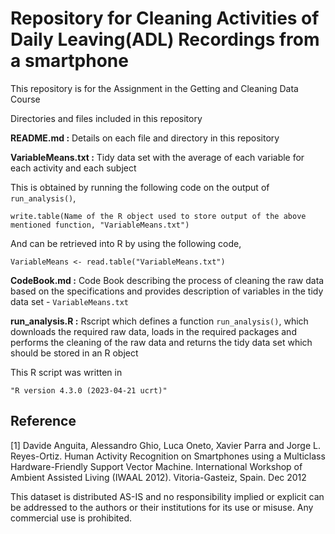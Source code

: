 # Repository for Cleaning Activities of Daily Leaving(ADL) Recordings from a smartphone

This repository is for the Assignment in the Getting and Cleaning Data Course

Directories and files included in this repository

**README.md :** Details on each file and directory in this repository

**VariableMeans.txt :** Tidy data set with the average of each variable for each activity and each subject

This is obtained by running the following code on the output of `run_analysis()`,

`write.table(Name of the R object used to store output of the above mentioned function, "VariableMeans.txt")`

And can be retrieved into R by using the following code,

`VariableMeans <- read.table("VariableMeans.txt")`

**CodeBook.md :** Code Book describing the process of cleaning the raw data based on the specifications and provides description of variables in the tidy data set - `VariableMeans.txt`

**run_analysis.R :** Rscript which defines a function `run_analysis()`, which downloads the required raw data, loads in the required packages and performs the cleaning of the raw data and returns the tidy data set which should be stored in an R object

This R script was written in

```         
"R version 4.3.0 (2023-04-21 ucrt)"
```

## Reference

[1] Davide Anguita, Alessandro Ghio, Luca Oneto, Xavier Parra and Jorge L. Reyes-Ortiz. Human Activity Recognition on Smartphones using a Multiclass Hardware-Friendly Support Vector Machine. International Workshop of Ambient Assisted Living (IWAAL 2012). Vitoria-Gasteiz, Spain. Dec 2012

This dataset is distributed AS-IS and no responsibility implied or explicit can be addressed to the authors or their institutions for its use or misuse. Any commercial use is prohibited.

